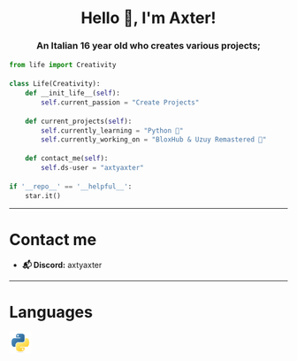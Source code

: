 <h1 align="center">Hello 👋, I'm Axter!</h1>
<h3 align="center">An Italian 16 year old who creates various projects;</h3>

```python
from life import Creativity

class Life(Creativity):
    def __init_life__(self):
        self.current_passion = "Create Projects"

    def current_projects(self):
        self.currently_learning = "Python 📌"
        self.currently_working_on = "BloxHub & Uzuy Remastered 🌱"
    
    def contact_me(self):
        self.ds-user = "axtyaxter"

if '__repo__' == '__helpful__':
    star.it()

```
----
# Contact me
- **📬 Discord:** axtyaxter
----
# Languages
<p align="left"> <a href="https://www.python.org" target="_blank" rel="noreferrer"> <img src="https://raw.githubusercontent.com/devicons/devicon/master/icons/python/python-original.svg" alt="python" width="40" height="40"/> </a> </p>
